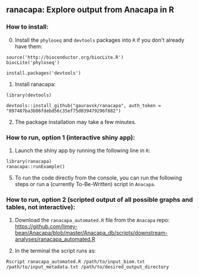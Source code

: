 ## ranacapa: Explore output from Anacapa in R

### How to install:


0. Install the `phyloseq` and `devtools` packages into `R` if you don't already have them:  
  ```
  source('http://bioconductor.org/biocLite.R')
  biocLite('phyloseq')
  
  install.packages('devtools')
  ```

1. Install ranacapa:
```
library(devtools)

devtools::install_github("gauravsk/ranacapa", auth_token = "897487ba3b86fdebd56c35ef75d039479296f882")
```

2. The package installation may take a few minutes.


### How to run, option 1 (interactive shiny app):
1. Launch the shiny app by running the following line in `R`:

```
library(ranacapa)
ranacapa::runExample()
```


5. To run the code directly from the console, you can run the following steps or run a (currently To-Be-Written) script in `Anacapa`.


### How to run, option 2 (scripted output of all possible graphs and tables, not interactive):
1. Download the `ranacapa_automated.R` file from the `Anacapa` repo: https://github.com/limey-bean/Anacapa/blob/master/Anacapa_db/scripts/downstream-analyses/ranacapa_automated.R

2. In the terminal the script runs as:

```
Rscript ranacapa_automated.R /path/to/input_biom.txt /path/to/input_metadata.txt /path/to/desired_output_directory
```

